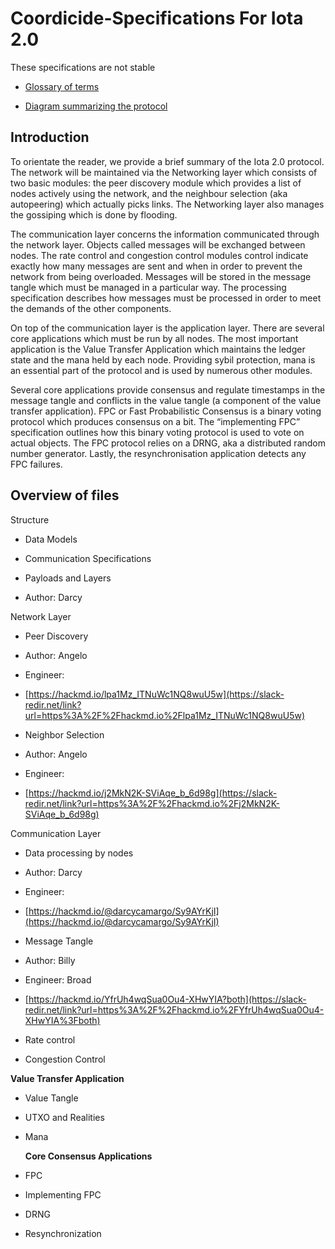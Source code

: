 # Coordicide-Specifications For Iota 2.0

These specifications are not stable


  
-   [Glossary of terms](https://docs.google.com/document/d/1Ak8NT9e9NFQIrXahYmlgj_FLH7mMT5NR4rlTwczfQSE/edit#heading=h.h27luwpmebto)
    
-   [Diagram summarizing the protocol](https://app.diagrams.net/#G1DS5lUas9URTYwspkBl5nlp80R2opE5fC)
    

## Introduction

To orientate the reader, we provide a brief summary of the Iota 2.0 protocol. The network will be maintained via the Networking layer which consists of two basic modules: the peer discovery module which provides a list of nodes actively using the network, and the neighbour selection (aka autopeering) which actually picks links. The Networking layer also manages the gossiping which is done by flooding.

  

The communication layer concerns the information communicated through the network layer. Objects called messages will be exchanged between nodes. The rate control and congestion control modules control indicate exactly how many messages are sent and when in order to prevent the network from being overloaded. Messages will be stored in the message tangle which must be managed in a particular way. The processing specification describes how messages must be processed in order to meet the demands of the other components.

  

On top of the communication layer is the application layer. There are several core applications which must be run by all nodes. The most important application is the Value Transfer Application which maintains the ledger state and the mana held by each node. Providing sybil protection, mana is an essential part of the protocol and is used by numerous other modules.

  

Several core applications provide consensus and regulate timestamps in the message tangle and conflicts in the value tangle (a component of the value transfer application). FPC or Fast Probabilistic Consensus is a binary voting protocol which produces consensus on a bit. The “implementing FPC” specification outlines how this binary voting protocol is used to vote on actual objects. The FPC protocol relies on a DRNG, aka a distributed random number generator. Lastly, the resynchronisation application detects any FPC failures.

## Overview of files

Structure

-   Data Models
    
-   Communication Specifications
    
-   Payloads and Layers
    

-   Author: Darcy
    

Network Layer

-   Peer Discovery
    

-   Author: Angelo
    
-   Engineer:
    
-   [https://hackmd.io/lpa1Mz_ITNuWc1NQ8wuU5w](https://slack-redir.net/link?url=https%3A%2F%2Fhackmd.io%2Flpa1Mz_ITNuWc1NQ8wuU5w)
    

-   Neighbor Selection
    

-   Author: Angelo
    
-   Engineer:
    
-   [https://hackmd.io/j2MkN2K-SViAqe_b_6d98g](https://slack-redir.net/link?url=https%3A%2F%2Fhackmd.io%2Fj2MkN2K-SViAqe_b_6d98g)
    

Communication Layer

-   Data processing by nodes
    

-   Author: Darcy
    
-   Engineer:
    
-   [https://hackmd.io/@darcycamargo/Sy9AYrKjI](https://hackmd.io/@darcycamargo/Sy9AYrKjI)
    

-   Message Tangle
    

-   Author: Billy
    
-   Engineer: Broad
    
-   [https://hackmd.io/YfrUh4wqSua0Ou4-XHwYIA?both](https://slack-redir.net/link?url=https%3A%2F%2Fhackmd.io%2FYfrUh4wqSua0Ou4-XHwYIA%3Fboth)
    

-   Rate control
    
-   Congestion Control
    

**Value Transfer Application**

-   Value Tangle
    
-   UTXO and Realities
    
-   Mana
    
    **Core Consensus Applications**

-   FPC
   
-   Implementing FPC
-   DRNG
  

-   Resynchronization
    

<!--stackedit_data:
eyJoaXN0b3J5IjpbLTEwOTAwNjk0NjksODUyODcxMSwxMzQzOT
E0MDYwLC05MDkxOTEzNTYsLTE5MDM3NjU2NTRdfQ==
-->